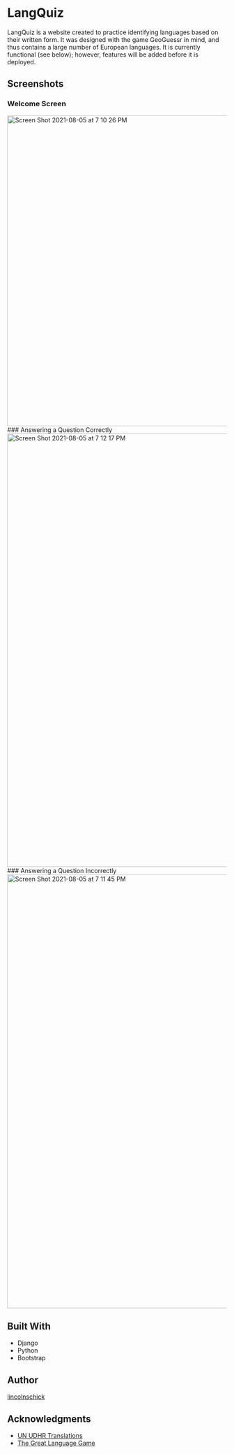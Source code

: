 # LangQuiz

LangQuiz is a website created to practice identifying languages based on their written form. It was designed with the game GeoGuessr in mind, and thus contains a large number of European languages. It is currently functional (see below); however, features will be added before it is deployed.

## Screenshots

### Welcome Screen
<img width="711" alt="Screen Shot 2021-08-05 at 7 10 26 PM" src="https://user-images.githubusercontent.com/68517913/128436803-ab87dde5-c7b4-42ec-9092-0c707abb7ae1.png">
### Answering a Question Correctly
<img width="992" alt="Screen Shot 2021-08-05 at 7 12 17 PM" src="https://user-images.githubusercontent.com/68517913/128436899-1c794362-0e6f-4eb2-830a-e5b4f7ba7356.png">
### Answering a Question Incorrectly
<img width="993" alt="Screen Shot 2021-08-05 at 7 11 45 PM" src="https://user-images.githubusercontent.com/68517913/128436865-c04f92ca-728f-4cb3-90c4-619b702b7aab.png">

## Built With

* Django
* Python
* Bootstrap 

## Author

[lincolnschick](https://github.com/lincolnschick)


## Acknowledgments

* [UN UDHR Translations](https://www.ohchr.org/EN/UDHR/Pages/SearchByLang.aspx)
* [The Great Language Game](https://greatlanguagegame.com/)
